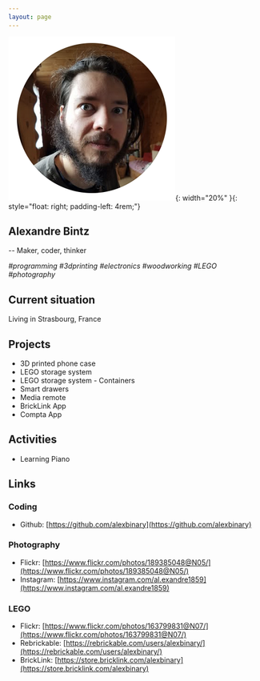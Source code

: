 ```yaml
---
layout: page
---
```


![profile](assets/profile.png){: width="20%" }{: style="float: right; padding-left: 4rem;"}

## Alexandre Bintz

-- Maker, coder, thinker

*#programming #3dprinting #electronics #woodworking #LEGO #photography*


## Current situation

Living in Strasbourg, France


## Projects

- 3D printed phone case
- LEGO storage system
- LEGO storage system - Containers
- Smart drawers
- Media remote
- BrickLink App
- Compta App


## Activities

- Learning Piano


## Links

### Coding

- Github: [https://github.com/alexbinary](https://github.com/alexbinary)

### Photography

- Flickr: [https://www.flickr.com/photos/189385048@N05/](https://www.flickr.com/photos/189385048@N05/)
- Instagram: [https://www.instagram.com/al.exandre1859](https://www.instagram.com/al.exandre1859)

### LEGO

- Flickr: [https://www.flickr.com/photos/163799831@N07/](https://www.flickr.com/photos/163799831@N07/)
- Rebrickable: [https://rebrickable.com/users/alexbinary/](https://rebrickable.com/users/alexbinary/)
- BrickLink: [https://store.bricklink.com/alexbinary](https://store.bricklink.com/alexbinary)